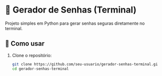# 🔐 Gerador de Senhas (Terminal)

Projeto simples em Python para gerar senhas seguras diretamente no terminal.

## 🚀 Como usar

1. Clone o repositório:
   ```bash
   git clone https://github.com/seu-usuario/gerador-senhas-terminal.git
   cd gerador-senhas-terminal
